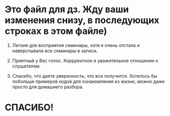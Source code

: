 # Это файл для дз. Жду ваши изменения снизу, в последующих строках в этом файле)

1. Легкие для восприятия семинары, хотя я очень отстала и наверстывала все семинары в записи. 

2. Приятный у Вас голос. Коррректное и уважительное отношение к слушателям.

3. Спасибо, что даете уверенность, что все получится. Хотелось бы побольше примеров кодов для ознакомления из жизни, можно даже просто для домашнего разбора. 

# СПАСИБО!